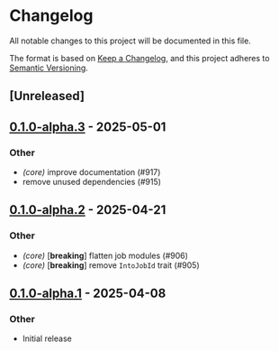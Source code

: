 # Changelog

All notable changes to this project will be documented in this file.

The format is based on [Keep a Changelog](https://keepachangelog.com/en/1.0.0/),
and this project adheres to [Semantic Versioning](https://semver.org/spec/v2.0.0.html).

## [Unreleased]

## [0.1.0-alpha.3](https://github.com/tangle-network/blueprint/compare/blueprint-core-v0.1.0-alpha.2...blueprint-core-v0.1.0-alpha.3) - 2025-05-01

### Other

- *(core)* improve documentation (#917)
- remove unused dependencies (#915)

## [0.1.0-alpha.2](https://github.com/tangle-network/blueprint/compare/blueprint-core-v0.1.0-alpha.1...blueprint-core-v0.1.0-alpha.2) - 2025-04-21

### Other

- *(core)* [**breaking**] flatten job modules (#906)
- *(core)* [**breaking**] remove `IntoJobId` trait (#905)

## [0.1.0-alpha.1](https://github.com/tangle-network/blueprint/releases/tag/blueprint-core-v0.1.0-alpha.1) - 2025-04-08

### Other

- Initial release
